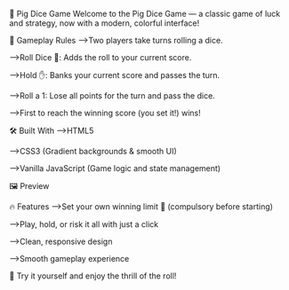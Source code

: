 
🎲 Pig Dice Game
Welcome to the Pig Dice Game — a classic game of luck and strategy, now with a modern, colorful interface!

🚀 Gameplay Rules
-->Two players take turns rolling a dice.

-->Roll Dice 🎲: Adds the roll to your current score.

-->Hold ✋: Banks your current score and passes the turn.

-->Roll a 1: Lose all points for the turn and pass the dice.

-->First to reach the winning score (you set it!) wins!

🛠 Built With
-->HTML5

-->CSS3 (Gradient backgrounds & smooth UI)

-->Vanilla JavaScript (Game logic and state management)

🖼 Preview

🔥 Features
-->Set your own winning limit 🎯 (compulsory before starting)

-->Play, hold, or risk it all with just a click

-->Clean, responsive design

-->Smooth gameplay experience

🎯 Try it yourself and enjoy the thrill of the roll!
